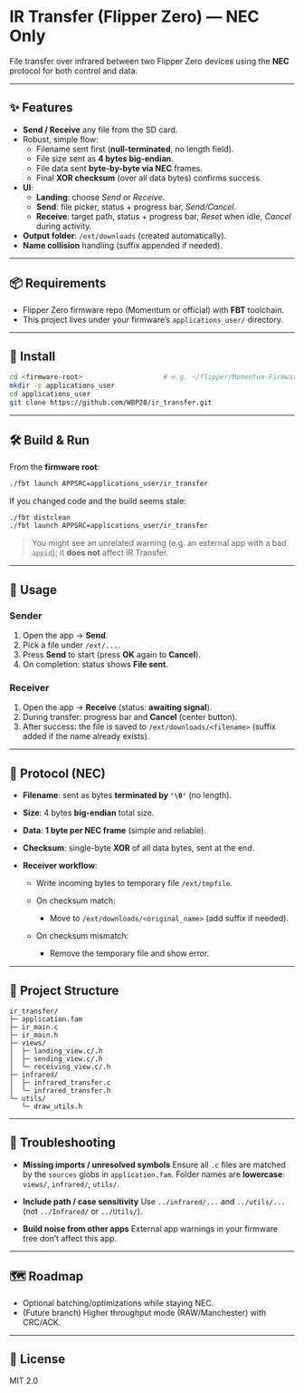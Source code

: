 
# IR Transfer (Flipper Zero) — NEC Only

File transfer over infrared between two Flipper Zero devices using the **NEC** protocol for both control and data.

---

## ✨ Features

- **Send / Receive** any file from the SD card.
- Robust, simple flow:
  - Filename sent first (**null-terminated**, no length field).
  - File size sent as **4 bytes big-endian**.
  - File data sent **byte-by-byte via NEC** frames.
  - Final **XOR checksum** (over all data bytes) confirms success.
- **UI**:
  - **Landing**: choose _Send_ or _Receive_.
  - **Send**: file picker, status + progress bar, _Send/Cancel_.
  - **Receive**: target path, status + progress bar, _Reset_ when idle, _Cancel_ during activity.
- **Output folder**: `/ext/downloads` (created automatically).
- **Name collision** handling (suffix appended if needed).

---

## 📦 Requirements

- Flipper Zero firmware repo (Momentum or official) with **FBT** toolchain.
- This project lives under your firmware’s `applications_user/` directory.

---

## 🚀 Install

```bash
cd <firmware-root>                    # e.g. ~/flipper/Momentum-Firmware
mkdir -p applications_user
cd applications_user
git clone https://github.com/WBP20/ir_transfer.git
```

---

## 🛠️ Build & Run

From the **firmware root**:

```bash
./fbt launch APPSRC=applications_user/ir_transfer
```

If you changed code and the build seems stale:

```bash
./fbt distclean
./fbt launch APPSRC=applications_user/ir_transfer
```

> You might see an unrelated warning (e.g. an external app with a bad `appid`); it **does not** affect IR Transfer.

---

## 🧭 Usage

### Sender

1. Open the app → **Send**.
2. Pick a file under `/ext/...`.
3. Press **Send** to start (press **OK** again to **Cancel**).
4. On completion: status shows **File sent**.

### Receiver

1. Open the app → **Receive** (status: **awaiting signal**).
2. During transfer: progress bar and **Cancel** (center button).
3. After success: the file is saved to `/ext/downloads/<filename>` (suffix added if the name already exists).

---

## 📡 Protocol (NEC)

- **Filename**: sent as bytes **terminated by `'\0'`** (no length).
- **Size**: 4 bytes **big-endian** total size.
- **Data**: **1 byte per NEC frame** (simple and reliable).
- **Checksum**: single-byte **XOR** of all data bytes, sent at the end.
- **Receiver workflow**:

  - Write incoming bytes to temporary file `/ext/tmpfile`.
  - On checksum match:

    - Move to `/ext/downloads/<original_name>` (add suffix if needed).

  - On checksum mismatch:

    - Remove the temporary file and show error.

---

## 📂 Project Structure

```
ir_transfer/
├─ application.fam
├─ ir_main.c
├─ ir_main.h
├─ views/
│  ├─ landing_view.c/.h
│  ├─ sending_view.c/.h
│  └─ receiving_view.c/.h
├─ infrared/
│  ├─ infrared_transfer.c
│  └─ infrared_transfer.h
└─ utils/
   └─ draw_utils.h
```

---

## 🧰 Troubleshooting

- **Missing imports / unresolved symbols**
  Ensure all `.c` files are matched by the `sources` globs in `application.fam`.
  Folder names are **lowercase**: `views/`, `infrared/`, `utils/`.

- **Include path / case sensitivity**
  Use `../infrared/...` and `../utils/...` (not `../Infrared/` or `../Utils/`).

- **Build noise from other apps**
  External app warnings in your firmware tree don’t affect this app.

---

## 🗺️ Roadmap

- Optional batching/optimizations while staying NEC.
- (Future branch) Higher throughput mode (RAW/Manchester) with CRC/ACK.

---

## 📝 License

MIT 2.0
